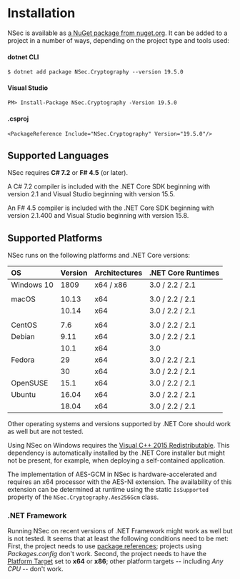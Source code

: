 # Installation

NSec is available as
[a NuGet package from nuget.org](https://www.nuget.org/packages/NSec.Cryptography/19.5.0).
It can be added to a project in a number of ways, depending on the project type
and tools used:


#### dotnet CLI

    $ dotnet add package NSec.Cryptography --version 19.5.0

#### Visual Studio

    PM> Install-Package NSec.Cryptography -Version 19.5.0

#### .csproj

    <PackageReference Include="NSec.Cryptography" Version="19.5.0"/>


## Supported Languages

NSec requires **C# 7.2** or **F# 4.5** (or later).

A C# 7.2 compiler is included with the .NET Core SDK beginning with version 2.1
and Visual Studio beginning with version 15.5.

An F# 4.5 compiler is included with the .NET Core SDK beginning with version
2.1.400 and Visual Studio beginning with version 15.8.


## Supported Platforms

NSec runs on the following platforms and .NET Core versions:

| OS            | Version  | Architectures | .NET Core Runtimes |
|:------------- |:-------- |:------------- |:-------------------|
| Windows 10    | 1809     | x64 / x86     | 3.0 / 2.2 / 2.1    |
|               |          |               |                    |
| macOS         | 10.13    | x64           | 3.0 / 2.2 / 2.1    |
|               | 10.14    | x64           | 3.0 / 2.2 / 2.1    |
|               |          |               |                    |
| CentOS        | 7.6      | x64           | 3.0 / 2.2 / 2.1    |
| Debian        | 9.11     | x64           | 3.0 / 2.2 / 2.1    |
|               | 10.1     | x64           | 3.0                |
| Fedora        | 29       | x64           | 3.0 / 2.2 / 2.1    |
|               | 30       | x64           | 3.0 / 2.2 / 2.1    |
| OpenSUSE      | 15.1     | x64           | 3.0 / 2.2 / 2.1    |
| Ubuntu        | 16.04    | x64           | 3.0 / 2.2 / 2.1    |
|               | 18.04    | x64           | 3.0 / 2.2 / 2.1    |

Other operating systems and versions supported by .NET Core should work as well
but are not tested.

Using NSec on Windows requires the
[Visual C++ 2015 Redistributable](https://www.microsoft.com/en-us/download/details.aspx?id=53587).
This dependency is automatically installed by the .NET Core installer but might
not be present, for example, when deploying a self-contained application.

The implementation of AES-GCM in NSec is hardware-accelerated and requires an
x64 processor with the AES-NI extension. The availability of this extension can
be determined at runtime using the static `IsSupported` property of the
`NSec.Cryptography.Aes256Gcm` class.


### .NET Framework

Running NSec on recent versions of .NET Framework might work as well but is not
tested. It seems that at least the following conditions need to be met:
First, the project needs to use
[*<PackageReference>* package references](https://blog.nuget.org/20170316/NuGet-now-fully-integrated-into-MSBuild.html#what-about-other-project-types-that-are-not-net-core);
projects using *Packages.config* don't work.
Second, the project needs to have the
[Platform Target](https://docs.microsoft.com/en-us/visualstudio/ide/reference/build-page-project-designer-csharp?view=vs-2017#configuration-and-platform)
set to **x64** or **x86**; other platform targets -- including *Any CPU* --
don't work.
